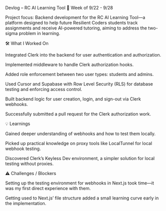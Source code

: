 Devlog – RC AI Learning Tool
📅 Week of 9/22 - 9/28

Project focus: Backend development for the RC AI Learning Tool—a platform designed to help future Resilient Coders students track assignments and receive AI-powered tutoring, aiming to address the two-sigma problem in learning.

🛠 What I Worked On

Integrated Clerk into the backend for user authentication and authorization.

Implemented middleware to handle Clerk authorization hooks.

Added role enforcement between two user types: students and admins.

Used Cursor and Supabase with Row Level Security (RLS) for database testing and enforcing access control.

Built backend logic for user creation, login, and sign-out via Clerk webhooks.

Successfully submitted a pull request for the Clerk authorization work.

💡 Learnings

Gained deeper understanding of webhooks and how to test them locally.

Picked up practical knowledge on proxy tools like LocalTunnel for local webhook testing.

Discovered Clerk’s Keyless Dev environment, a simpler solution for local testing without proxies.

⚠️ Challenges / Blockers

Setting up the testing environment for webhooks in Next.js took time—it was my first direct experience with them.

Getting used to Next.js’ file structure added a small learning curve early in the implementation.